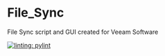 # File_Sync
File Sync script and GUI created for Veeam Software

[![linting: pylint](https://img.shields.io/badge/linting-pylint-yellowgreen)](https://github.com/pylint-dev/pylint)

